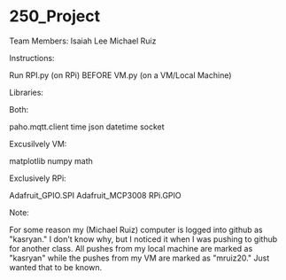# 250_Project

Team Members:
Isaiah Lee
Michael Ruiz

Instructions:

Run RPI.py (on RPi) BEFORE VM.py (on a VM/Local Machine)

Libraries:

Both: 

paho.mqtt.client
time
json
datetime
socket

Excusilvely VM:

matplotlib
numpy
math

Exclusively RPi:

Adafruit_GPIO.SPI
Adafruit_MCP3008
RPi.GPIO

Note:

For some reason my (Michael Ruiz) computer is logged into
github as "kasryan." I don't know why, but I noticed it when
I was pushing to github for another class. All pushes from my
local machine are marked as "kasryan" while the pushes from
my VM are marked as "mruiz20." Just wanted that to be known.